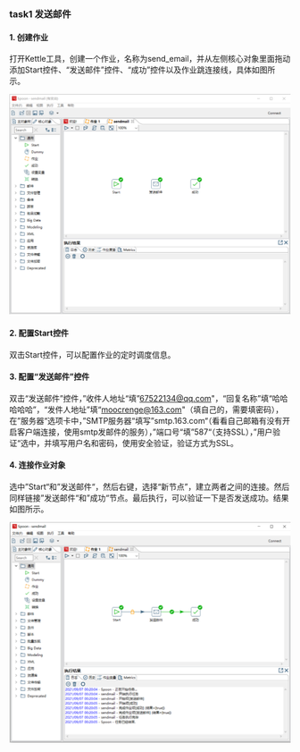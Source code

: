 ### task1 发送邮件

#### 1. 创建作业

打开Kettle工具，创建一个作业，名称为send_email，并从左侧核心对象里面拖动添加Start控件、“发送邮件”控件、“成功”控件以及作业跳连接线，具体如图所示。

![img](images/1.sendmailstart.png)



#### 2. 配置Start控件

双击Start控件，可以配置作业的定时调度信息。



#### 3. 配置“发送邮件”控件

双击“发送邮件”控件，”收件人地址“填”67522134@qq.com"，“回复名称”填“哈哈哈哈哈”，“发件人地址”填“moocrenge@163.com"（填自己的，需要填密码），在”服务器“选项卡中，”SMTP服务器“填写”smtp.163.com“（看看自己邮箱有没有开启客户端连接，使用smtp发邮件的服务），”端口号“填”587“（支持SSL），”用户验证“选中，并填写用户名和密码，使用安全验证，验证方式为SSL。



#### 4.  连接作业对象

选中”Start“和”发送邮件“，然后右键，选择“新节点”，建立两者之间的连接。然后同样链接”发送邮件“和”成功“节点。最后执行，可以验证一下是否发送成功。结果如图所示。



![img](images/1.sendmailend.png)

